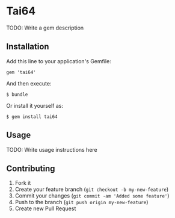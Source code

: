# Tai64

TODO: Write a gem description

## Installation

Add this line to your application's Gemfile:

    gem 'tai64'

And then execute:

    $ bundle

Or install it yourself as:

    $ gem install tai64

## Usage

TODO: Write usage instructions here

## Contributing

1. Fork it
2. Create your feature branch (`git checkout -b my-new-feature`)
3. Commit your changes (`git commit -am 'Added some feature'`)
4. Push to the branch (`git push origin my-new-feature`)
5. Create new Pull Request
